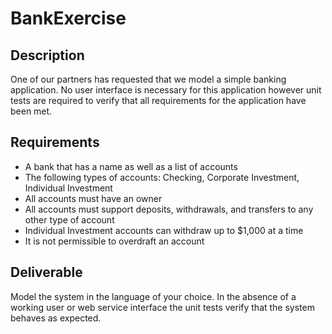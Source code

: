 # BankExercise

## Description
One of our partners has requested that we model a simple banking application. No user interface is necessary for this application however unit tests are required to verify that all requirements for the application have been met.
## Requirements
- A bank that has a name as well as a list of accounts
- The following types of accounts: Checking, Corporate Investment, Individual Investment
- All accounts must have an owner
- All accounts must support deposits, withdrawals, and transfers to any other type of account
- Individual Investment accounts can withdraw up to $1,000 at a time
- It is not permissible to overdraft an account
## Deliverable
Model the system in the language of your choice. In the absence of a working user or web service interface the unit tests verify that the system behaves as expected.
